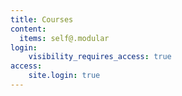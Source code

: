 ```yaml
---
title: Courses
content:
  items: self@.modular
login:
    visibility_requires_access: true
access:
    site.login: true
---
```


